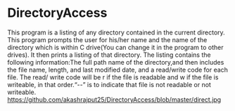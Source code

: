 # DirectoryAccess
This program is a listing of any directory contained in the current directory.
This program prompts the user for his/her name and the name of  the  directory 
which is within C drive(You can change it in the program to other drives).  It 
then  prints  a  listing of that directory. The listing contains the following
information:The full path name of the directory,and then includes the file name,
length, and last modified date, and a read/write code for  each file. The read/
write code will be r if the file is readable and w if the file is writeable, in
that order.“--” is to indicate that file is not readable or not writeable. 
https://github.com/akashrajput25/DirectoryAccess/blob/master/direct.jpg
